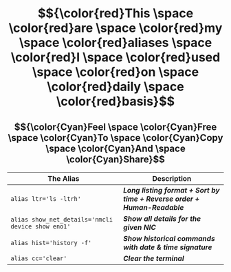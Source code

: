 # $${\color{red}This \space \color{red}are \space \color{red}my \space \color{red}aliases \space \color{red}I \space \color{red}used \space \color{red}on \space \color{red}daily \space \color{red}basis}$$

## $${\color{Cyan}Feel \space \color{Cyan}Free \space \color{Cyan}To \space \color{Cyan}Copy \space \color{Cyan}And \space \color{Cyan}Share}$$

| The Alias | Description |
| --- | --- |
| `alias ltr='ls -ltrh'` | ___Long listing format + Sort by time + Reverse order + Human-Readable___ |
| `alias show_net_details='nmcli device show eno1'` | ___Show all details for the given NIC___ |
| `alias hist='history -f'` | ___Show historical commands with date & time signature___ |
| `alias cc='clear'` | ___Clear the terminal___ |

